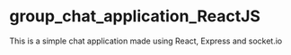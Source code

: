 # group_chat_application_ReactJS
This is a simple chat application made using React, Express and socket.io
